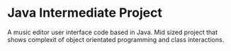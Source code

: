 # Java Intermediate Project
A music editor user interface code based in Java. Mid sized project that shows complexit of object orientated programming and class interactions.
